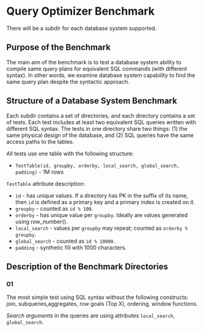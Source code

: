 # Query Optimizer Benchmark

There will be a subdir for each database system supported.

## Purpose of the Benchmark
The main aim of the benchmark is to test a database system ability to compile same query plans for equivalent SQL commands (with different syntax). In other words, we examine database system capability to find the same query plan despite the syntactic approach. 

## Structure of a Database System Benchmark

Each subdir contains a set of directories, and each directory contains a set of tests. Each test includes at least two equivalent SQL queries written with different SQL syntax. The tests in one directory share two things: (1) the same physical design of the database, and (2) SQL queries have the same access paths to the tables. 

All tests use one table with the following structure:
- `TestTable(id, groupby, orderby, local_search, global_search, padding)` - 1M rows

`TestTable` attribute description:
- `id` - has unique values. If a directory has PK in the suffix of its name, then `id` is defined as a primary key and a primary index is created on it.
- `groupby` - counted as `id % 100`.
- `orderby` - has unique value per `groupby`. Ideally are values generated using row_number().
- `local_search` - values per `groupby` may repeat; counted as `orderby % groupby`.
- `global_search` - counted as `id % 10000`.
- `padding` - synthetic fill with 1000 characters.

## Description of the Benchmark Directories 

### 01

The most simple test using SQL syntax without the following constructs: join, subqueries,aggregates, row goals (Top X), ordering, window functions. 

*Search arguments* in the queries are using attributes `local_search`, `global_search`. 
